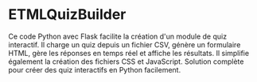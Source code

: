 # ETMLQuizBuilder
Ce code Python avec Flask facilite la création d'un module de quiz interactif. Il charge un quiz depuis un fichier CSV, génère un formulaire HTML, gère les réponses en temps réel et affiche les résultats. Il simplifie également la création des fichiers CSS et JavaScript. Solution complète pour créer des quiz interactifs en Python facilement.
